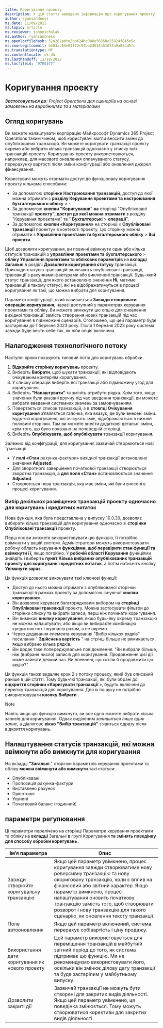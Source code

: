 ```yaml
---
title: Коригування проекту
description: У цій статті наведено інформацію про коригування проекту.
author: ryansandness
ms.date: 11/09/2022
ms.topic: article
ms.reviewer: johnmichalak
ms.author: ryansandness
ms.openlocfilehash: 52a262adce2bb624bc088e50858e25824f845e5c
ms.sourcegitcommit: bb03ac64e01112c93bb24035a51653a0a88cd5fc
ms.translationtype: MT
ms.contentlocale: uk-UA
ms.lasthandoff: 11/18/2022
ms.locfileid: "9788377"
---
```

# <a name="project-adjustments"></a>Коригування проекту

_**Застосовується до:** Project Operations для сценаріїв на основі замовлень на виробництво та з матеріалами_

## <a name="adjustments-overview"></a>Огляд коригувань

Ви можете налаштувати корпорацію Майкрософт Dynamics 365 Project Operations таким чином, щоб користувачі могли вносити зміни до опублікованих транзакцій. Ви можете коригувати транзакції проекту окремо або вибрати кілька транзакцій одночасно у списку всіх транзакцій проекту. Коригування проекту використовуються, наприклад, для масового оновлення оплачуваного статусу, перерахунку вартості після зміни конфігурації або оновлення джерел фінансування.

Користувачі можуть отримати доступ до функціоналу коригування проекту кількома способами:

- За допомогою **сторінки Настроювання транзакцій**, доступ до якої можна отримати з **розділу Керування проектами та настроювання бухгалтерського обліку** \> **·**.
- За допомогою **кнопки "Коригування" на** сторінці "Опубліковані транзакції **проекту", доступ до якої можна отримати з** розділу "Керування проектами" та " **Бухгалтерські** \> **операції**".
- За допомогою **кнопки «Коригування»** на сторінці « **Опубліковані транзакції** проекту» в контексті проекту. Цю сторінку можна отримати з **Управління проектами та бухгалтерського обліку** \> **Всі проекти**.

Щоб дозволити коригування, ви повинні ввімкнути один або кілька статусів транзакцій з **управління проектами та бухгалтерського** \> **обліку Управління проектами та облікових параметрів** на **вкладці Загальні** в розділі **Дозволити коригування статусу** транзакції. Приклади статусів транзакцій включають опубліковані транзакції, транзакції з рахунками-фактурами або виключені транзакції. Будь-який статус транзакції, для якого встановлено значення **Ні**, матиме транзакції в такому статусі, які не відображатимуться в процесі коригування як такі, що можна вибрати для коригування.

Параметр конфігурації, який називається **Завжди створювати операцію коригування**, наразі доступний у параметрах керування проектами та обліку. Ви можете вимкнути цю опцію для оновлення вихідної транзакції замість створення нових транзакцій під час коригування в підмножині сценаріїв. Оголошено, що цей параметр буде застарілим до 1 березня 2023 року. Після 1 березня 2023 року система завжди буде вести себе так, як ніби опція включена.

## <a name="adjustments-process-flow"></a>Налагодження технологічного потоку

Наступні кроки показують типовий потік для коригувань обробки.

1.  **Відкрийте сторінку коригувань** проекту.
2. Виберіть **Вибрати**, щоб шукати транзакції, які відповідають очікуваним критеріям коригування.
3. У списку операцій виберіть всі транзакції або підмножину угод для коригування.
4. Виберіть **"Налаштувати"** та змініть атрибути рядка. Крім того, якщо значення були вказані вручну під час введення транзакції, ви можете вибрати введення системних значень за замовчуванням.
5. Повертається список транзакцій, а в **стовпці Очікування коригування** з’являється галочка, яка вказує, де були внесені зміни. Будь-які коригування, які очікують змін, відображаються в нижній половині сторінки. Там ви можете внести додаткові детальні зміни, крім того, що було показано на попередній сторінці.
6. Виберіть **Опублікувати, щоб опублікувати** транзакції коригування.

Залежно від конфігурації, для коригування зазвичай створюються нові транзакції.

- У **полі «Стан** рахунка-фактури» вихідної транзакції встановлено значення **Adjusted**.
- Для зворотного завершення початкової транзакції створюється зворотна транзакція, а **для поля «Стан»** встановлюється значення **Adjusted**.
- Створюється нова транзакція, яка має зміни, які були внесені в процесі коригування.

### <a name="selecting-multiple-posted-project-transactions-at-a-time-for-adjustments-and-credit-notes"></a>Вибір декількох розміщених транзакцій проекту одночасно для коригувань і кредитних нотаток

Нова функція, яка була представлена у випуску 10.0.30, дозволяє вибирати кілька транзакцій для коригування одночасно зі **сторінки Опубліковані транзакції** проекту.

Перш ніж ви зможете використовувати цю функцію, її потрібно ввімкнути у вашій системі. Адміністратори можуть використовувати робочу область керування **функціями, щоб перевірити стан функції та ввімкнути її,** якщо потрібно. У **робочій області Керування** функціями знайдіть і виберіть **пункт Кілька вибраних опублікованих транзакцій проекту для коригувань і кредитних нотаток**, а потім натисніть кнопку **Увімкнути зараз**.

Ця функція дозволяє виконувати такі ключові функції:

- Доступ до нього можна отримати з опублікованої сторінки транзакції в рамках проекту за допомогою існуючої **кнопки коригування** .
- Він дозволяє керувати багаторядковим вибором на **сторінці Опубліковані транзакції** проекту. Можна застосувати фільтри до сторінки списку та вибрати записи, перш ніж починати коригування.
- Він вимикає **кнопку коригування**, якщо будь-яку окрему транзакцію не можна налаштувати, або якщо ви вибираєте комбінацію кредитних нот і журналів разом, а не окремо.
- Через додавання елемента керування "Вибір кількох рядків" посилання " **Здійснена вартість** " на стрічці більше не вимикається, якщо вибрано кілька рядків.
- Він додає таке попереджувальне повідомлення: "Ви вибрали більше, ніж (вибране число) записів для коригування. Продовження цієї дії може зайняти деякий час. Ви впевнені, що хотіли б продовжити цю акцію?"

Ця функція також видаляє крок 2 з потоку процесу, який був описаний раніше в цій статті. Тому будь-які транзакції, які були обрані до **відкриття сторінки «Коригувати транзакції** », будуть включені до переліку транзакцій для коригування. Для їх пошуку не потрібно використовувати **кнопку Вибрати** .

> [!NOTE] 
> Навіть якщо цю функцію вимкнуто, ви все одно можете вибрати кілька записів для коригування. Однак виділеним *залишиться лише один запис*, а діалогове **вікно "Вибір транзакцій"** з’явиться одразу після відкриття коригувань.

## <a name="adjustment-transaction-statuses-that-can-be-enabled-or-disabled-for-adjustments"></a>Налаштування статусів транзакцій, які можна ввімкнути або вимкнути для коригування

На вкладці **"Загальні** " сторінки параметрів керування проектами та обліку **можна ввімкнути або вимкнути** такі статуси:

- Опубліковані
- Пропозиція рахунка-фактури
- Виставлено рахунок
- Орієнтовні
- Усунені
- Початковий баланс (годинний)

## <a name="adjustment-parameters"></a>параметри регулювання

Ці параметри перелічено на сторінці Параметри керування проектами та обліку на **вкладці** Загальні **в** групі Коригування **та змінять поведінку для способу обробки коригувань** . 

| Ім’я параметра | Опис |
|----------------|-------------
| Завжди створюйте коригувальну транзакцію | Якщо цей параметр увімкнено, процес коригування завжди створюватиме нову реверсивну транзакцію та нову скориговану транзакцію, коли є вплив на фінансовий або звітний характер. Якщо параметр вимкнено, процес налаштування оновить початкову транзакцію замість того, щоб створювати розворот і нову транзакцію для такого сценарію, як оновлення тексту транзакції. |
| Поле автооновлення | Якщо цей параметр включений, система перерахує собівартість і ціну продажу. |
| Використання дати коригування як нового проекту | Цей параметр використовується для переміщення транзакцій в майбутній звітний період до того, як система підтримає цю функцію. Ми не рекомендуємо використовувати його, оскільки він змінює ділову дату транзакції та буде застарілим у майбутньому випуску. |
| Дозволити закриті дії | Зазвичай транзакції не можуть бути створені для закритих видів діяльності. Якщо цей параметр увімкнено, ця поведінка змінюється. Тому можуть створюватися корективи для закритих видів діяльності. |
